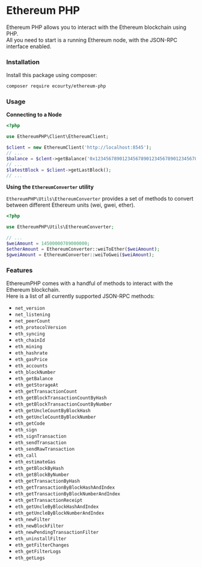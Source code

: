 # Ethereum PHP

Ethereum PHP allows you to interact with the Ethereum blockchain using PHP. <br/>
All you need to start is a running Ethereum node, with the JSON-RPC interface enabled. <br/>

### Installation

Install this package using composer:
```bash
composer require ecourty/ethereum-php
```

### Usage

**Connecting to a Node**
```php
<?php

use EthereumPHP\Client\EthereumClient;

$client = new EthereumClient('http://localhost:8545');
// ...
$balance = $clent->getBalance('0x1234567890123456789012345678901234567890');
// ...
$latestBlock = $client->getLastBlock();
// ...
```

**Using the `EthereumConverter` utility**

`EthereumPHP\Utils\EthereumConverter` provides a set of methods to convert between different Ethereum units (wei, gwei, ether). <br/>

```php
<?php

use EthereumPHP\Utils\EthereumConverter;

// ...
$weiAmount = 14500000789000000;
$etherAmount = EthereumConverter::weiToEther($weiAmount);
$gweiAmount = EthereumConverter::weiToGwei($weiAmount);
```

### Features

EthereumPHP comes with a handful of methods to interact with the Ethereum blockchain. <br/>
Here is a list of all currently supported JSON-RPC methods:

- `net_version`
- `net_listening`
- `net_peerCount`
- `eth_protocolVersion`
- `eth_syncing`
- `eth_chainId`
- `eth_mining`
- `eth_hashrate`
- `eth_gasPrice`
- `eth_accounts`
- `eth_blockNumber`
- `eth_getBalance`
- `eth_getStorageAt`
- `eth_getTransactionCount`
- `eth_getBlockTransactionCountByHash`
- `eth_getBlockTransactionCountByNumber`
- `eth_getUncleCountByBlockHash`
- `eth_getUncleCountByBlockNumber`
- `eth_getCode`
- `eth_sign`
- `eth_signTransaction`
- `eth_sendTransaction`
- `eth_sendRawTransaction`
- `eth_call`
- `eth_estimateGas`
- `eth_getBlockByHash`
- `eth_getBlockByNumber`
- `eth_getTransactionByHash`
- `eth_getTransactionByBlockHashAndIndex`
- `eth_getTransactionByBlockNumberAndIndex`
- `eth_getTransactionReceipt`
- `eth_getUncleByBlockHashAndIndex`
- `eth_getUncleByBlockNumberAndIndex`
- `eth_newFilter`
- `eth_newBlockFilter`
- `eth_newPendingTransactionFilter`
- `eth_uninstallFilter`
- `eth_getFilterChanges`
- `eth_getFilterLogs`
- `eth_getLogs`
